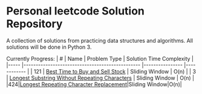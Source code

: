 # Personal leetcode Solution Repository

A collection of solutions from practicing data structures and algorithms. All solutions will be done in Python 3.

Currently Progress:
| #   	| Name                                           	| Problem Type   	| Solution Time Complexity 	|
|-----	|------------------------------------------------	|----------------	|------------	|
| 121 	| [Best Time to Buy and Sell Stock](https://leetcode.com/problems/best-time-to-buy-and-sell-stock/)                	| Sliding Window 	| O(n)       	|
| 3   	| [Longest Substring Without Repeating Characters](https://leetcode.com/problems/longest-substring-without-repeating-characters/) 	| Sliding Window 	| O(n)       	|
|424|[Longest Repeating Character Replacement](https://leetcode.com/problems/longest-repeating-character-replacement/)|Sliding Window|O(n)|

